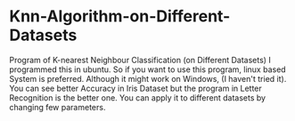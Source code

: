 # Knn-Algorithm-on-Different-Datasets
Program of K-nearest Neighbour Classification (on Different Datasets)
I programmed this in ubuntu. So if you want to use this program, linux based System is preferred.
Although it might work on Windows, (I haven't tried it).
You can see better Accuracy in Iris Dataset but the program in Letter Recognition is the better one.
You can apply it to different datasets by changing few parameters.
